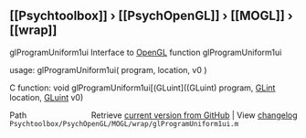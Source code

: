 ## [[Psychtoolbox]] &#8250; [[PsychOpenGL]] &#8250; [[MOGL]] &#8250; [[wrap]]

glProgramUniform1ui  Interface to [OpenGL](OpenGL) function glProgramUniform1ui  
  
usage:  glProgramUniform1ui( program, location, v0 )  
  
C function:  void glProgramUniform1ui[(GLuint]((GLuint) program, [GLint](GLint) location, [GLuint](GLuint) v0)  




<div class="code_header" style="text-align:right;">
  <span style="float:left;">Path&nbsp;&nbsp;</span> <span class="counter">Retrieve <a href=
  "https://raw.github.com/Psychtoolbox-3/Psychtoolbox-3/beta/Psychtoolbox/PsychOpenGL/MOGL/wrap/glProgramUniform1ui.m">current version from GitHub</a> | View <a href=
  "https://github.com/Psychtoolbox-3/Psychtoolbox-3/commits/beta/Psychtoolbox/PsychOpenGL/MOGL/wrap/glProgramUniform1ui.m">changelog</a></span>
</div>
<div class="code">
  <code>Psychtoolbox/PsychOpenGL/MOGL/wrap/glProgramUniform1ui.m</code>
</div>

